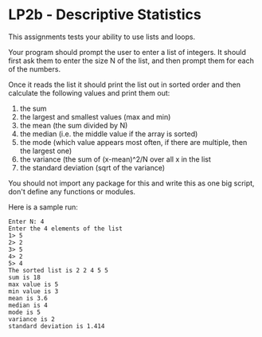 # LP2b - Descriptive Statistics

This assignments tests your ability to use lists and loops.

Your program should prompt the user to enter a list of integers.
It should first ask them to enter the size N of the list,
and then prompt them for each of the numbers.

Once it reads the list it should print the list out in sorted order
and then calculate the following values and print them out:
1. the sum
2. the largest and smallest values (max and min)
3. the mean (the sum divided by N)
4. the median (i.e. the middle value if the array is sorted)
5. the mode (which value appears most often, if there are multiple, then the largest one)
6. the variance (the sum of (x-mean)^2/N  over all x in the list
7. the standard deviation (sqrt of the variance)

You should not import any package for this and write this as one big script,
don't define any functions or modules.

Here is a sample run:
```
Enter N: 4
Enter the 4 elements of the list
1> 5
2> 2
3> 5
4> 2
5> 4
The sorted list is 2 2 4 5 5
sum is 18
max value is 5
min value is 3
mean is 3.6
median is 4
mode is 5
variance is 2
standard deviation is 1.414
```
